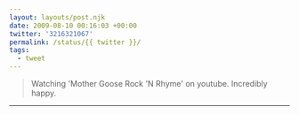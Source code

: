 ```yaml
---
layout: layouts/post.njk
date: 2009-08-10 00:16:03 +00:00
twitter: '3216321067'
permalink: /status/{{ twitter }}/
tags: 
  - tweet
---
```


> Watching 'Mother Goose Rock 'N Rhyme' on youtube. Incredibly happy.

---
